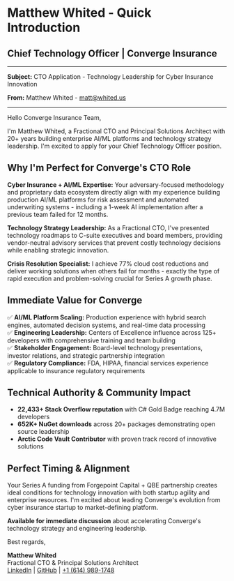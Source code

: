 # Matthew Whited - Quick Introduction
## Chief Technology Officer | Converge Insurance

---

**Subject:** CTO Application - Technology Leadership for Cyber Insurance Innovation

**From:** Matthew Whited - [matt@whited.us](mailto:matt@whited.us)

---

Hello Converge Insurance Team,

I'm Matthew Whited, a Fractional CTO and Principal Solutions Architect with 20+ years building enterprise AI/ML platforms and technology strategy leadership. I'm excited to apply for your Chief Technology Officer position.

## Why I'm Perfect for Converge's CTO Role

**Cyber Insurance + AI/ML Expertise:** Your adversary-focused methodology and proprietary data ecosystem directly align with my experience building production AI/ML platforms for risk assessment and automated underwriting systems - including a 1-week AI implementation after a previous team failed for 12 months.

**Technology Strategy Leadership:** As a Fractional CTO, I've presented technology roadmaps to C-suite executives and board members, providing vendor-neutral advisory services that prevent costly technology decisions while enabling strategic innovation.

**Crisis Resolution Specialist:** I achieve 77% cloud cost reductions and deliver working solutions when others fail for months - exactly the type of rapid execution and problem-solving crucial for Series A growth phase.

## Immediate Value for Converge

✅ **AI/ML Platform Scaling:** Production experience with hybrid search engines, automated decision systems, and real-time data processing  
✅ **Engineering Leadership:** Centers of Excellence influence across 125+ developers with comprehensive training and team building  
✅ **Stakeholder Engagement:** Board-level technology presentations, investor relations, and strategic partnership integration  
✅ **Regulatory Compliance:** FDA, HIPAA, financial services experience applicable to insurance regulatory requirements  

## Technical Authority & Community Impact
- **22,433+ Stack Overflow reputation** with C# Gold Badge reaching 4.7M developers
- **652K+ NuGet downloads** across 20+ packages demonstrating open source leadership
- **Arctic Code Vault Contributor** with proven track record of innovative solutions

## Perfect Timing & Alignment
Your Series A funding from Forgepoint Capital + QBE partnership creates ideal conditions for technology innovation with both startup agility and enterprise resources. I'm excited about leading Converge's evolution from cyber insurance startup to market-defining platform.

**Available for immediate discussion** about accelerating Converge's technology strategy and engineering leadership.

Best regards,

**Matthew Whited**  
Fractional CTO & Principal Solutions Architect  
[LinkedIn](https://www.linkedin.com/in/mwwhited/) | [GitHub](https://github.com/mwwhited) | [+1 (614) 989-1748](tel:+16149891748)